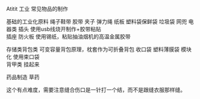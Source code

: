 Atitit 工业 常见物品的制作


基础的工业化原料
绳子鞋带  胶带 夹子 弹力绳 
纸板 塑料袋保鲜袋 垃圾袋 网兜
电器类
插头  使用usb线烧开制作+胶带粘贴  
插座
防火板 使用锡纸，粘贴抽油烟机的高温金属胶带

存储类背包类
可变容量背包原理，枕套作为可折叠背包
收口袋    塑料薄膜袋
模块化 使用束口袋  
背甲类 挂起来


药品制造
草药 

这个有点难度，需要注意缝合伤口是一针打一个结，而不是跟缝衣服那样缝。
